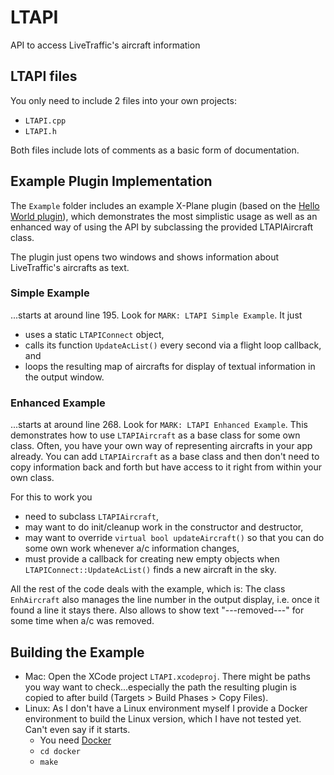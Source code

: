 # LTAPI
API to access LiveTraffic's aircraft information

## LTAPI files

You only need to include 2 files into your own projects:
- `LTAPI.cpp`
- `LTAPI.h`

Both files include lots of comments as a basic form of documentation.

## Example Plugin Implementation

The `Example` folder includes an example X-Plane plugin (based on the [Hello World plugin](https://developer.x-plane.com/code-sample/hello-world-sdk-3/)), which demonstrates the most simplistic usage as well as an enhanced way of using the API by subclassing the provided LTAPIAircraft class.

The plugin just opens two windows and shows information about LiveTraffic's aircrafts as text.

### Simple Example

...starts at around line 195. Look for `MARK: LTAPI Simple Example`. It just
- uses a static `LTAPIConnect` object,
- calls its function `UpdateAcList()` every second via a flight loop callback, and
- loops the resulting map of aircrafts for display of textual information in the output window.

### Enhanced Example

...starts at around line 268. Look for `MARK: LTAPI Enhanced Example`. This demonstrates how to use `LTAPIAircraft` as a base class for some own class. Often, you have your own way of representing aircrafts in your app already. You can add `LTAPIAircraft` as a base class and then don't need to copy information back and forth but have access to it right from within your own class.

For this to work you
- need to subclass `LTAPIAircraft`,
- may want to do init/cleanup work in the constructor and destructor,
- may want to override `virtual bool updateAircraft()` so that you can do some own work whenever a/c information changes,
- must provide a callback for creating new empty objects when `LTAPIConnect::UpdateAcList()` finds a new aircraft in the sky.

All the rest of the code deals with the example, which is: The class `EnhAircraft` also manages the line number in the output display, i.e. once it found a line it stays there. Also allows to show text "---removed---" for some time when a/c was removed.

## Building the Example

- Mac: Open the XCode project `LTAPI.xcodeproj`. There might be paths you way want to check...especially the path the resulting plugin is copied to after build (Targets > Build Phases > Copy Files).
- Linux: As I don't have a Linux environment myself I provide a Docker environment to build the Linux version, which I have not tested yet. Can't even say if it starts.
    - You need [Docker](https://www.docker.com/get-started)
    - `cd docker`
    - `make`
